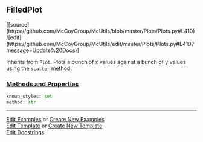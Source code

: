 ## <a id="McUtils.Plots.Plots.FilledPlot">FilledPlot</a> 
<div class="docs-source-link" markdown="1">
[[source](https://github.com/McCoyGroup/McUtils/blob/master/Plots/Plots.py#L410)/[edit](https://github.com/McCoyGroup/McUtils/edit/master/Plots/Plots.py#L410?message=Update%20Docs)]
</div>

Inherits from `Plot`.
Plots a bunch of x values against a bunch of y values using the `scatter` method.

<div class="collapsible-section">
 <div class="collapsible-section collapsible-section-header" markdown="1">
 
### <a class="collapse-link" data-toggle="collapse" href="#methods">Methods and Properties</a> <a class="float-right" data-toggle="collapse" href="#methods"><i class="fa fa-chevron-down"></i></a>

 </div>
 <div class="collapsible-section collapsible-section-body collapse" id="methods" markdown="1">

```python
known_styles: set
method: str
```


 </div>
</div>




___

[Edit Examples](https://github.com/McCoyGroup/McUtils/edit/gh-pages/ci/examples/McUtils/Plots/Plots/FilledPlot.md) or 
[Create New Examples](https://github.com/McCoyGroup/McUtils/new/gh-pages/?filename=ci/examples/McUtils/Plots/Plots/FilledPlot.md) <br/>
[Edit Template](https://github.com/McCoyGroup/McUtils/edit/gh-pages/ci/docs/McUtils/Plots/Plots/FilledPlot.md) or 
[Create New Template](https://github.com/McCoyGroup/McUtils/new/gh-pages/?filename=ci/docs/templates/McUtils/Plots/Plots/FilledPlot.md) <br/>
[Edit Docstrings](https://github.com/McCoyGroup/McUtils/edit/master/Plots/Plots.py#L410?message=Update%20Docs)